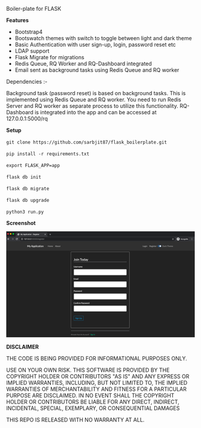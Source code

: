 Boiler-plate for FLASK

**Features**

- Bootstrap4
- Bootswatch themes with switch to toggle between light and dark theme
- Basic Authentication with user sign-up, login, password reset etc
- LDAP support
- Flask Migrate for migrations
- Redis Queue, RQ Worker and RQ-Dashboard integrated
- Email sent as background tasks using Redis Queue and RQ worker

Dependencies :-

Background task (password reset) is based on background tasks. This is implemented using Redis Queue and RQ worker.
You need to run Redis Server and RQ worker as separate process to utilize this functionality.
RQ-Dashboard is integrated into the app and can be accessed at 127.0.0.1:5000/rq

**Setup**

`git clone https://github.com/sarbjit87/flask_boilerplate.git`

`pip install -r requirements.txt`

`export FLASK_APP=app`

`flask db init`

`flask db migrate`

`flask db upgrade`

`python3 run.py`

**Screenshot**

![Demo](screenshot/screenshot.png)

**DISCLAIMER**

THE CODE IS BEING PROVIDED FOR INFORMATIONAL PURPOSES ONLY.

USE ON YOUR OWN RISK. THIS SOFTWARE IS PROVIDED BY THE COPYRIGHT HOLDER OR CONTRIBUTORS "AS IS" AND ANY EXPRESS OR IMPLIED WARRANTIES, INCLUDING, BUT NOT LIMITED TO, THE IMPLIED WARRANTIES OF MERCHANTABILITY AND FITNESS FOR A PARTICULAR PURPOSE ARE DISCLAIMED. IN NO EVENT SHALL THE COPYRIGHT HOLDER OR CONTRIBUTORS BE LIABLE FOR ANY DIRECT, INDIRECT, INCIDENTAL, SPECIAL, EXEMPLARY, OR CONSEQUENTIAL DAMAGES

THIS REPO IS RELEASED WITH NO WARRANTY AT ALL.
